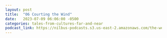 ```yaml
---
layout: post
title:  "06 Courting the Wind"
date:   2023-07-09 06:06:00 -0500
categories: tales-from-cultures-far-and-near
podcast_link: https://nilbus-podcasts.s3.us-east-2.amazonaws.com/the-well-trained-mind/Tales%20from%20Cultures%20Far%20and%20Near/06%20Courting%20the%20Wind.mp3
---
```

